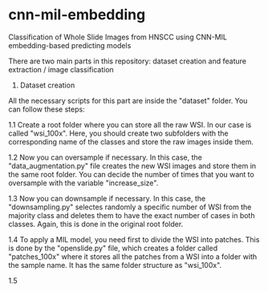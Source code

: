 # cnn-mil-embedding
Classification of Whole Slide Images from HNSCC using CNN-MIL embedding-based predicting models

There are two main parts in this repository: dataset creation and feature extraction / image classification

1. Dataset creation

All the necessary scripts for this part are inside the "dataset" folder. You can follow these steps:

1.1 Create a root folder where you can store all the raw WSI. In our case is called "wsi_100x". Here, you should create two subfolders with the
corresponding name of the classes and store the raw images inside them.

1.2 Now you can oversample if necessary. In this case, the "data_augmentation.py" file creates the new WSI images and store them in the
same root folder. You can decide the number of times that you want to oversample with the variable "increase_size".

1.3 Now you can downsample if necessary. In this case, the "downsampling.py" selectes randomly a specific number of WSI from the majority class and
deletes them to have the exact number of cases in both classes. Again, this is done in the original root folder.

1.4 To apply a MIL model, you need first to divide the WSI into patches. This is done by the "openslide.py" file, which creates a folder called
"patches_100x" where it stores all the patches from a WSI into a folder with the sample name. It has the same folder structure as "wsi_100x".

1.5 
